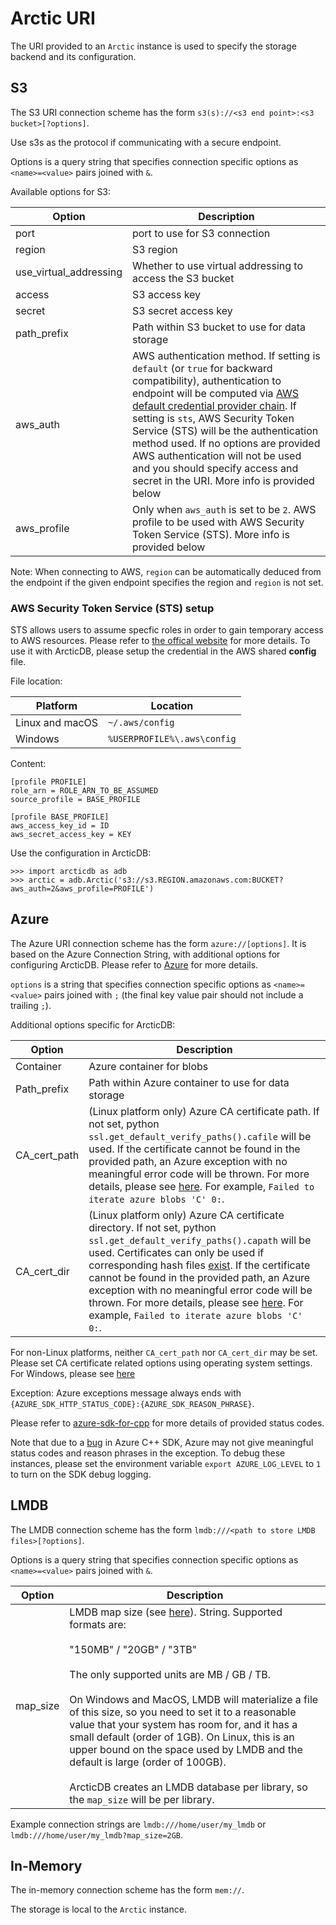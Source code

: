 Arctic URI
==========

The URI provided to an `Arctic` instance is used to specify the storage backend and its configuration.

## S3

The S3 URI connection scheme has the form `s3(s)://<s3 end point>:<s3 bucket>[?options]`.

Use s3s as the protocol if communicating with a secure endpoint.

Options is a query string that specifies connection specific options as `<name>=<value>` pairs joined with
`&`.

Available options for S3:

| Option                | Description                                                                                                                                                     |
|-----------------------|-----------------------------------------------------------------------------------------------------------------------------------------------------------------|
| port                  | port to use for S3 connection                                                                                                                                   |
| region                | S3 region                                                                                                                                                       |
| use_virtual_addressing| Whether to use virtual addressing to access the S3 bucket                                                                                                       |
| access                | S3 access key                                                                                                                                                   |
| secret                | S3 secret access key                                                                                                                                            |
| path_prefix           | Path within S3 bucket to use for data storage                                                                                                                   |
| aws_auth              | AWS authentication method. If setting is `default` (or `true` for backward compatibility), authentication to endpoint will be computed via [AWS default credential provider chain](https://docs.aws.amazon.com/sdk-for-cpp/v1/developer-guide/credproviders.html). If setting is `sts`, AWS Security Token Service (STS) will be the authentication method used. If no options are provided AWS authentication will not be used and you should specify access and secret in the URI. More info is provided below |
| aws_profile           | Only when `aws_auth` is set to be `2`. AWS profile to be used with AWS Security Token Service (STS). More info is provided below |

Note: When connecting to AWS, `region` can be automatically deduced from the endpoint if the given endpoint
specifies the region and `region` is not set.

### AWS Security Token Service (STS) setup

STS allows users to assume specfic roles in order to gain temporary access to AWS resources. Please refer to [the offical website](https://docs.aws.amazon.com/IAM/latest/UserGuide/id_credentials_temp.html) for more details.
To use it with ArcticDB, please setup the credential in the AWS shared **config** file.

File location:

| Platform              | Location                                                                                                                                                        |
|-----------------------|-----------------------------------------------------------------------------------------------------------------------------------------------------------------|
| Linux and macOS       | `~/.aws/config`                                                                                                                                                 |
| Windows               | `%USERPROFILE%\.aws\config`                                                                                                                                     |

Content:

```
[profile PROFILE]
role_arn = ROLE_ARN_TO_BE_ASSUMED
source_profile = BASE_PROFILE

[profile BASE_PROFILE]
aws_access_key_id = ID
aws_secret_access_key = KEY
```

Use the configuration in ArcticDB:
```
>>> import arcticdb as adb
>>> arctic = adb.Arctic('s3://s3.REGION.amazonaws.com:BUCKET?aws_auth=2&aws_profile=PROFILE')
```


## Azure

The Azure URI connection scheme has the form `azure://[options]`.
It is based on the Azure Connection String, with additional options for configuring ArcticDB.
Please refer to [Azure](https://learn.microsoft.com/en-us/azure/storage/common/storage-configure-connection-string) for more details.

`options` is a string that specifies connection specific options as `<name>=<value>` pairs joined with `;` (the final key value pair should not include a trailing `;`).

Additional options specific for ArcticDB:

| Option        | Description   |
|---------------|---------------|
| Container     | Azure container for blobs |
| Path_prefix   | Path within Azure container to use for data storage |
| CA_cert_path  | (Linux platform only) Azure CA certificate path. If not set, python ``ssl.get_default_verify_paths().cafile`` will be used. If the certificate cannot be found in the provided path, an Azure exception with no meaningful error code will be thrown. For more details, please see [here](https://github.com/Azure/azure-sdk-for-cpp/issues/4738). For example, `Failed to iterate azure blobs 'C' 0:`.|
| CA_cert_dir   | (Linux platform only) Azure CA certificate directory. If not set, python ``ssl.get_default_verify_paths().capath`` will be used. Certificates can only be used if corresponding hash files [exist](https://www.openssl.org/docs/man1.0.2/man3/SSL_CTX_load_verify_locations.html). If the certificate cannot be found in the provided path, an Azure exception with no meaningful error code will be thrown. For more details, please see [here](https://github.com/Azure/azure-sdk-for-cpp/issues/4738). For example, `Failed to iterate azure blobs 'C' 0:`.|

For non-Linux platforms, neither `CA_cert_path` nor `CA_cert_dir` may be set. Please set CA certificate related options using operating system settings.
For Windows, please see [here](https://learn.microsoft.com/en-us/skype-sdk/sdn/articles/installing-the-trusted-root-certificate)

Exception: Azure exceptions message always ends with `{AZURE_SDK_HTTP_STATUS_CODE}:{AZURE_SDK_REASON_PHRASE}`.

Please refer to [azure-sdk-for-cpp](https://github.com/Azure/azure-sdk-for-cpp/blob/24ed290815d8f9dbcd758a60fdc5b6b9205f74e0/sdk/core/azure-core/inc/azure/core/http/http_status_code.hpp) for
more details of provided status codes.

Note that due to a [bug](https://github.com/Azure/azure-sdk-for-cpp/issues/4738) in Azure C++ SDK, Azure may not give meaningful status codes and
reason phrases in the exception. To debug these instances, please set the environment variable `export AZURE_LOG_LEVEL` to `1` to turn on the SDK debug logging.


## LMDB

The LMDB connection scheme has the form `lmdb:///<path to store LMDB files>[?options]`.

Options is a query string that specifies connection specific options as `<name>=<value>` pairs joined with
`&`.

| Option   | Description   |
|----------|---------------|
| map_size | LMDB map size (see [here](http://www.lmdb.tech/doc/group__mdb.html#gaa2506ec8dab3d969b0e609cd82e619e5)). String. Supported formats are:<br/><br>"150MB" / "20GB" / "3TB"<br/><br>The only supported units are MB / GB / TB.<br><br/>On Windows and MacOS, LMDB will materialize a file of this size, so you need to set it to a reasonable value that your system has room for, and it has a small default (order of 1GB). On Linux, this is an upper bound on the space used by LMDB and the default is large (order of 100GB). <br><br> ArcticDB creates an LMDB database per library, so the `map_size` will be per library.  |

Example connection strings are `lmdb:///home/user/my_lmdb` or `lmdb:///home/user/my_lmdb?map_size=2GB`.

## In-Memory

The in-memory connection scheme has the form `mem://`.

The storage is local to the `Arctic` instance.

